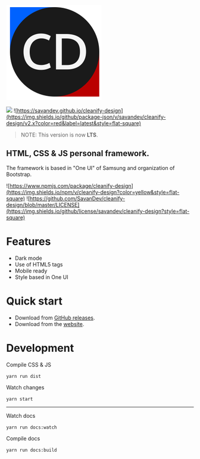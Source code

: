 <img src="./icons/cd-new.svg" width="256px" />

![](https://img.shields.io/github/package-json/v/savandev/cleanify-design/v1.x?label=Cleanify%20LTS&style=for-the-badge)
![https://savandev.github.io/cleanify-design](https://img.shields.io/github/package-json/v/savandev/cleanify-design/v2.x?color=red&label=latest&style=flat-square)

> NOTE: This version is now **LTS**.

## HTML, CSS & JS personal framework.

The framework is based in "One UI" of Samsung and organization of Bootstrap.

![https://www.npmjs.com/package/cleanify-design](https://img.shields.io/npm/v/cleanify-design?color=yellow&style=flat-square)
![https://github.com/SavanDev/cleanify-design/blob/master/LICENSE](https://img.shields.io/github/license/savandev/cleanify-design?style=flat-square)

# Features

- Dark mode
- Use of HTML5 tags
- Mobile ready
- Style based in One UI

# Quick start

- Download from [GitHub releases](https://github.com/SavanDev/cleanify-design/releases).
- Download from the [website](https://savandev.github.io/cleanify-design).

# Development

Compile CSS & JS
```
yarn run dist
```

Watch changes
```
yarn start
```

---

Watch docs
```
yarn run docs:watch
```

Compile docs
```
yarn run docs:build
```